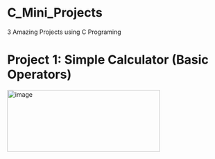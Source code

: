 # C_Mini_Projects
3 Amazing Projects using C Programing

# Project 1: Simple Calculator (Basic Operators)
<img width="352" height="143" alt="image" src="https://github.com/user-attachments/assets/fa3af5f4-30a6-4483-a587-8e826d0b7d58" />

